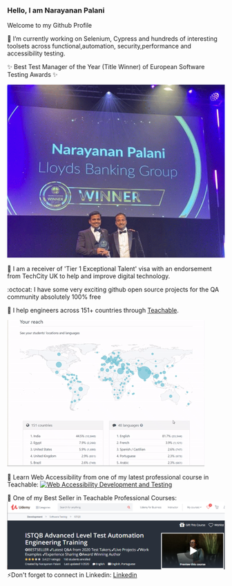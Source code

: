 ### Hello, I am Narayanan Palani


Welcome to my Github Profile 

🔭 I’m currently working on Selenium, Cypress and hundreds of interesting toolsets across functional,automation, security,performance and accessibility testing.

:sparkles: Best Test Manager of the Year (Title Winner) of European Software Testing Awards :sparkles:

[![European Software Testing Awards](https://github.com/narayananpalani/narayananpalani/blob/master/images/european_testing_awards_mini.gif?raw=true)](https://engineers-hub.teachable.com/)



 🌱 I am a receiver of 'Tier 1 Exceptional Talent' visa with an endorsement from TechCity UK to help and improve digital technology.

:octocat: I have some very exciting github open source projects for the QA community absolutely 100% free
 
:rocket: I help engineers across 151+ countries through [Teachable](https://engineers-hub.teachable.com/). 

[![video showing international reach of udemy courses](https://github.com/narayananpalani/narayananpalani/blob/master/images/globalreach.gif?raw=true)](https://engineers-hub.teachable.com/)

:tada: Learn Web Accessibility from one of my latest professional course in Teachable:
[![Web Accessibility Development and Testing](https://github.com/narayananpalani/narayananpalani/blob/master/images/WebAccessibilityDevelopmentAndTestingUdemy.gif?raw=true)](https://engineers-hub.teachable.com/p/webaccessibility)

:tada: One of my Best Seller in Teachable Professional Courses:
[![ISTQB Advanced Test Automation Engineering Training](https://github.com/narayananpalani/narayananpalani/blob/master/images/ISTQBAdvancedTestAutomationEngineering.png?raw=true)](https://engineers-hub.teachable.com/p/istqb-advanced-level-test-automation-engineer-professional-training-with-q-a)
⚡Don't forget to connect in Linkedin:
[Linkedin ](https://www.linkedin.com/in/narayananpalani/)

<!--
**narayananpalani/narayananpalani** is a ✨ _special_ ✨ repository because its `README.md` (this file) appears on your GitHub profile.

Here are some ideas to get you started:

- 🔭 I’m currently working on ...
- 🌱 I’m currently learning ...
- 👯 I’m looking to collaborate on ...
- 🤔 I’m looking for help with ...
- 💬 Ask me about ...
- 📫 How to reach me: ...
- 😄 Pronouns: ...
- ⚡ Fun fact: ...
-->
